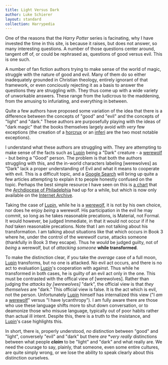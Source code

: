 ```yaml
---
title: Light Versus Dark
author: Luke Schierer
layout: standard
collection: Harrypedia
---
```


One of the reasons that the _Harry Potter_ series is facinating, why I have invested the time in this site, is because it raises, but does not answer, so many interesting questions.  A number of those questions center around, tangent off of, or could be rephrased as, questions of good versus evil.  This is one such.

A number of fan fiction authors trying to make sense of the world of magic, struggle with the nature of good and evil.  Many of them do so either inadequately grounded in Christian theology, entirely ignorant of that framework, or even conciously rejecting it as a basis to answer the questions they are struggling with.  They thus come up with a wide variety of unworkable answers.  These range from the ludicrous to the maddening, from the amusing to infuriating, and everything in between.

Quite a few authors have proposed some variation of the idea that there is a difference between the concepts of "good" and "evil" and the concepts of "light" and "dark."  These authors are purposefully playing with the ideas of "dark magic" that the books themselves largely avoid with *very*  few exceptions (the creation of a [horcrux] or an [inferi] are the two most notable exceptions).

I understand what these authors are struggling with.  They are attempting to make sense of the facts such as [Lupin] being a "Dark" creature - a [werewolf] - but being a "Good" person.  The problem is that both the authors struggling with this, and the in-world characters labeling [werewolves] as "Dark" lack a proper understanding of Evil and what it means to cooperate with evil. This is a difficult topic, and a [Google Search] will bring up quite a few articles attempting to explain it to people honestly confused on the topic.  Perhaps the best simple resource I have seen on this is [a chart] that the [Archdiocese of Philadelphia] had up for a while, but which is now only available on the [Internet Archive].

Taking the case of [Lupin], while he is a [werewolf], it is not by his own choice, nor does he enjoy *being* a werewolf.   His participation in the evil he may commit, so long as he takes reasonable precations, is Material, not Formal.  It would however, be judged Immediate, in that it would not occur if if he *had* taken reasonable precations.  Note that I am not talking about his transformation.  I am talking about situations like that which occurs in Book 3 where he, under the control of the werewolf curse, attacks someone (thankfully in Book 3 they escape).  Thus he *would* be judged guilty, not of *being* a werewolf, but of *attacking someone* **while transformed**.

To make the distinction clear, if you take the *average* case of a full moon, [Lupin] transforms, but no one is attacked.  No evil act occurs, and there is no act to evaluation [Lupin]'s cooperation with against.  Thus while he transformed in both cases, he is guilty of an evil act only in the one.  This must be contrasted with the offical view of [werewolves].  Rather than judging the *attacks by [werewolves]* "dark", the official view is that *they themselves* are "dark."  This official view is false.  It is the act which is evil, not the person.  Unfortunately [Lupin] himself has internalized this view ("I *am* a [werewolf]" versus "I have lycanthropy"). I am fully aware there are those who use these language shifts more to shut down conversation, or to deamonize those who misuse language, typically out of poor habits rather than actual ill intent. Despite this, there is a truth to the insistance, and [Lupin]'s case highlights this.

In short, there is, properly understood, *no* distinction between "good" and "light", conversely "evil" and "dark" but there *are* **very really* distinctions between what people _**claim**_ to be "light" and "dark" and what really are. We need the courage to say, plainly, that someone, even some entire cultures, are quite simply wrong, or we lose the ability to speak clearly about this distinction ourselves.


[Google Search]: <https://www.google.com/search?sca_esv=bf58db3f14c3f703&rlz=1C5GCEM_en&q=Cooperation+with+Evil+classification+Material+Media+Remote+Cooperation&source=lnms&fbs=ABzOT_CWdhQLP1FcmU5B0fn3xuWpA-dk4wpBWOGsoR7DG5zJBtqPJOgc7yJ5Xg-RjMdZnmk4RrI5w0MKoJUbQ5FjI-XxWYgrLPY6u5O9KihENz-HG5jzV9g8XZ9W_0Y4xalx2A26PKJluZFNRwbz5oOYS6wPr18DVKNSci5f5w4jqYWZkIoXnrcu-W1mc-L1sHPFcN07dcYubBDMWECRRoEprovL6-AnXSmIwMXD60YvNOBnVUCwvuk&sa=X&ved=2ahUKEwj3yY3K_ZSNAxXXEFkFHSylCwUQ0pQJegQIDxAB&biw=1353&bih=1249&dpr=2>

[Lupin]: </Harrypedia/people/Lupin/Remus John/>
[horcrux]: /Harrypedia/magic/dark/Horcruxes/
[inferi]: /Harrypedia/magic/dark/Inferius/
[werewolf]: /Harrypedia/beings/werewolves/
[Archdiocese of Philadelphia]: https://archphila.org/
[Internet Archive]: https://archive.org
[a chart]: https://web.archive.org/web/20170705025125/http://archphila.org/HHS/pdf/CoopEvilChart.pdf
